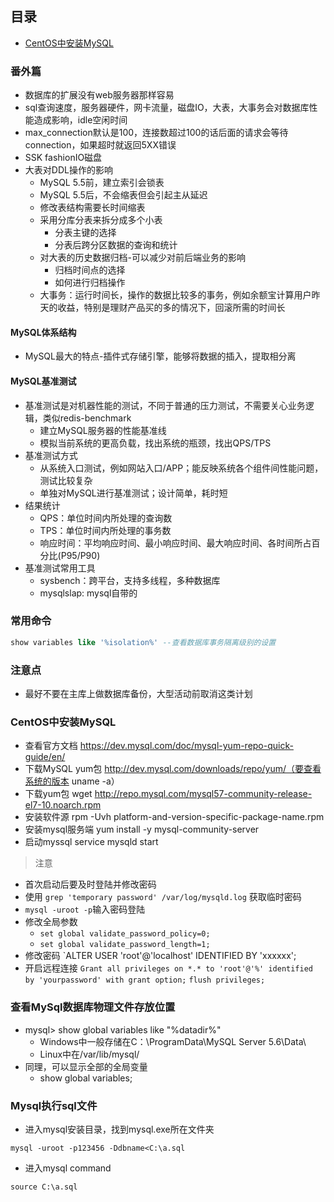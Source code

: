 ## 目录
* [CentOS中安装MySQL](#CentOS中安装MySQL)

### 番外篇
* 数据库的扩展没有web服务器那样容易
* sql查询速度，服务器硬件，网卡流量，磁盘IO，大表，大事务会对数据库性能造成影响，idle空闲时间
* max_connection默认是100，连接数超过100的话后面的请求会等待connection，如果超时就返回5XX错误
* SSK fashionIO磁盘
* 大表对DDL操作的影响
  * MySQL 5.5前，建立索引会锁表
  * MySQL 5.5后，不会缩表但会引起主从延迟
  * 修改表结构需要长时间缩表
  * 采用分库分表来拆分成多个小表
    * 分表主键的选择
    * 分表后跨分区数据的查询和统计
  * 对大表的历史数据归档-可以减少对前后端业务的影响
    * 归档时间点的选择
    * 如何进行归档操作
  * 大事务：运行时间长，操作的数据比较多的事务，例如余额宝计算用户昨天的收益，特别是理财产品买的多的情况下，回滚所需的时间长

#### MySQL体系结构
* MySQL最大的特点-插件式存储引擎，能够将数据的插入，提取相分离

#### MySQL基准测试
* 基准测试是对机器性能的测试，不同于普通的压力测试，不需要关心业务逻辑，类似redis-benchmark
  * 建立MySQL服务器的性能基准线
  * 模拟当前系统的更高负载，找出系统的瓶颈，找出QPS/TPS
* 基准测试方式
  * 从系统入口测试，例如网站入口/APP；能反映系统各个组件间性能问题，测试比较复杂
  * 单独对MySQL进行基准测试；设计简单，耗时短
* 结果统计
  * QPS：单位时间内所处理的查询数
  * TPS：单位时间内所处理的事务数
  * 响应时间：平均响应时间、最小响应时间、最大响应时间、各时间所占百分比(P95/P90)
* 基准测试常用工具
  * sysbench：跨平台，支持多线程，多种数据库
  * mysqlslap: mysql自带的

### 常用命令
```sql
show variables like '%isolation%' --查看数据库事务隔离级别的设置
```

### 注意点
* 最好不要在主库上做数据库备份，大型活动前取消这类计划

### CentOS中安装MySQL
* 查看官方文档 https://dev.mysql.com/doc/mysql-yum-repo-quick-guide/en/
* 下载MySQL yum包 http://dev.mysql.com/downloads/repo/yum/（要查看系统的版本 uname -a）
* 下载yum包 wget http://repo.mysql.com/mysql57-community-release-el7-10.noarch.rpm
* 安装软件源 rpm -Uvh platform-and-version-specific-package-name.rpm
* 安装mysql服务端  yum install  -y  mysql-community-server
* 启动myssql service mysqld start

> 注意
* 首次启动后要及时登陆并修改密码
* 使用 `grep 'temporary password' /var/log/mysqld.log` 获取临时密码
* `mysql -uroot -p`输入密码登陆
* 修改全局参数
    * `set global validate_password_policy=0;`
    * `set global validate_password_length=1;`
* 修改密码 `ALTER USER 'root'@'localhost' IDENTIFIED BY 'xxxxxx';
* 开启远程连接
    `Grant all privileges on *.* to 'root'@'%' identified by 'yourpassword' with grant option;`
    `flush privileges;`

### 查看MySql数据库物理文件存放位置
* mysql> show global variables like "%datadir%"
    * Windows中一般存储在C：\ProgramData\MySQL Server 5.6\Data\
    * Linux中在/var/lib/mysql/
* 同理，可以显示全部的全局变量
    * show global variables;

### Mysql执行sql文件
* 进入mysql安装目录，找到mysql.exe所在文件夹
```
mysql -uroot -p123456 -Ddbname<C:\a.sql
```
* 进入mysql command
```
source C:\a.sql
```